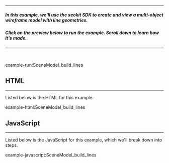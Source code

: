 
---
##### In this example, we'll use the xeokit SDK to create and view a multi-object wireframe model with line geometries. 
##### Click on the preview below to run the example. Scroll down to learn how it's made.
---

<br>

example-run:SceneModel_build_lines

## HTML

---

Listed below is the HTML for this example.

example-html:SceneModel_build_lines

## JavaScript

---

Listed below is the JavaScript for this example, which we'll break down into steps.

example-javascript:SceneModel_build_lines
